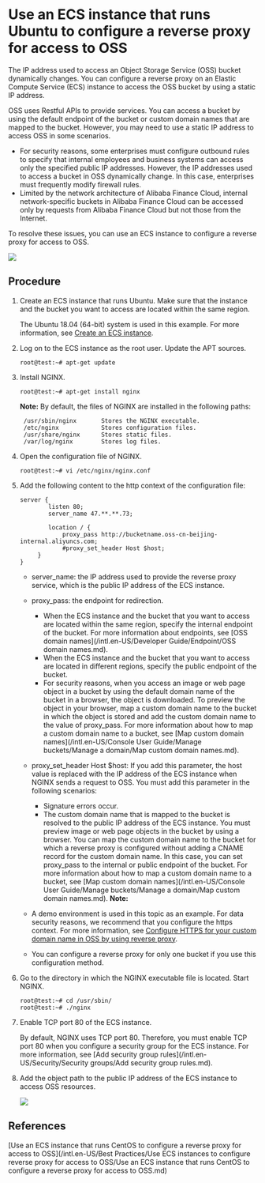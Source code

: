 # Use an ECS instance that runs Ubuntu to configure a reverse proxy for access to OSS

The IP address used to access an Object Storage Service \(OSS\) bucket dynamically changes. You can configure a reverse proxy on an Elastic Compute Service \(ECS\) instance to access the OSS bucket by using a static IP address.

OSS uses Restful APIs to provide services. You can access a bucket by using the default endpoint of the bucket or custom domain names that are mapped to the bucket. However, you may need to use a static IP address to access OSS in some scenarios.

-   For security reasons, some enterprises must configure outbound rules to specify that internal employees and business systems can access only the specified public IP addresses. However, the IP addresses used to access a bucket in OSS dynamically change. In this case, enterprises must frequently modify firewall rules.
-   Limited by the network architecture of Alibaba Finance Cloud, internal network-specific buckets in Alibaba Finance Cloud can be accessed only by requests from Alibaba Finance Cloud but not those from the Internet.

To resolve these issues, you can use an ECS instance to configure a reverse proxy for access to OSS.

![](https://static-aliyun-doc.oss-accelerate.aliyuncs.com/assets/img/en-US/9454449951/p38572.png)

## Procedure

1.  Create an ECS instance that runs Ubuntu. Make sure that the instance and the bucket you want to access are located within the same region.

    The Ubuntu 18.04 \(64-bit\) system is used in this example. For more information, see [Create an ECS instance]().

2.  Log on to the ECS instance as the root user. Update the APT sources.

    ```
    root@test:~# apt-get update
    ```

3.  Install NGINX.

    ```
    root@test:~# apt-get install nginx
    ```

    **Note:** By default, the files of NGINX are installed in the following paths:

    ```
     /usr/sbin/nginx       Stores the NGINX executable. 
     /etc/nginx            Stores configuration files. 
     /usr/share/nginx      Stores static files. 
     /var/log/nginx        Stores log files.
    ```

4.  Open the configuration file of NGINX.

    ```
    root@test:~# vi /etc/nginx/nginx.conf
    ```

5.  Add the following content to the http context of the configuration file:

    ```
    server {
            listen 80;
            server_name 47.**.**.73; 
    
            location / {
                proxy_pass http://bucketname.oss-cn-beijing-internal.aliyuncs.com; 
                #proxy_set_header Host $host; 
         }  
    }
    ```

    -   server\_name: the IP address used to provide the reverse proxy service, which is the public IP address of the ECS instance.
    -   proxy\_pass: the endpoint for redirection.
        -   When the ECS instance and the bucket that you want to access are located within the same region, specify the internal endpoint of the bucket. For more information about endpoints, see [OSS domain names](/intl.en-US/Developer Guide/Endpoint/OSS domain names.md).
        -   When the ECS instance and the bucket that you want to access are located in different regions, specify the public endpoint of the bucket.
        -   For security reasons, when you access an image or web page object in a bucket by using the default domain name of the bucket in a browser, the object is downloaded. To preview the object in your browser, map a custom domain name to the bucket in which the object is stored and add the custom domain name to the value of proxy\_pass. For more information about how to map a custom domain name to a bucket, see [Map custom domain names](/intl.en-US/Console User Guide/Manage buckets/Manage a domain/Map custom domain names.md).
    -   proxy\_set\_header Host $host: If you add this parameter, the host value is replaced with the IP address of the ECS instance when NGINX sends a request to OSS. You must add this parameter in the following scenarios:
        -   Signature errors occur.
        -   The custom domain name that is mapped to the bucket is resolved to the public IP address of the ECS instance. You must preview image or web page objects in the bucket by using a browser. You can map the custom domain name to the bucket for which a reverse proxy is configured without adding a CNAME record for the custom domain name. In this case, you can set proxy\_pass to the internal or public endpoint of the bucket. For more information about how to map a custom domain name to a bucket, see [Map custom domain names](/intl.en-US/Console User Guide/Manage buckets/Manage a domain/Map custom domain names.md).
    **Note:**

    -   A demo environment is used in this topic as an example. For data security reasons, we recommend that you configure the https context. For more information, see [Configure HTTPS for your custom domain name in OSS by using reverse proxy](https://www.alibabacloud.com/help/zh/faq-detail/39544.htm).
    -   You can configure a reverse proxy for only one bucket if you use this configuration method.
6.  Go to the directory in which the NGINX executable file is located. Start NGINX.

    ```
    root@test:~# cd /usr/sbin/
    root@test:~# ./nginx
    ```

7.  Enable TCP port 80 of the ECS instance.

    By default, NGINX uses TCP port 80. Therefore, you must enable TCP port 80 when you configure a security group for the ECS instance. For more information, see [Add security group rules](/intl.en-US/Security/Security groups/Add security group rules.md).

8.  Add the object path to the public IP address of the ECS instance to access OSS resources.

    ![](https://static-aliyun-doc.oss-accelerate.aliyuncs.com/assets/img/en-US/8454449951/p38580.png)


## References

[Use an ECS instance that runs CentOS to configure a reverse proxy for access to OSS](/intl.en-US/Best Practices/Use ECS instances to configure reverse proxy for access to OSS/Use an ECS instance that runs CentOS to configure a reverse proxy for access to OSS.md)

